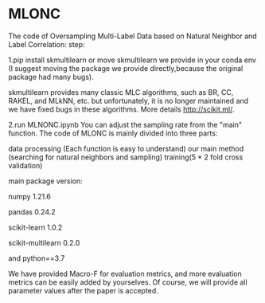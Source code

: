 # MLONC
The code of Oversampling Multi-Label Data based on Natural Neighbor and Label Correlation:
step:

1.pip install skmultilearn or move skmultilearn we provide in your conda env (I suggest moving the package we provide directly,because the original package had many bugs).

skmultilearn provides many classic MLC algorithms, such as BR, CC, RAKEL, and MLkNN, etc. but unfortunately, it is no longer maintained and we have fixed bugs in these algorithms. More details http://scikit.ml/.

2.run MLNONC.ipynb You can adjust the sampling rate from the "main" function.
The code of MLONC is mainly divided into three parts: 

data processing (Each function is easy to understand)
our main method (searching for natural neighbors and sampling)
training(5 * 2 fold cross validation)



main package version:

numpy                              1.21.6 

pandas                             0.24.2 

scikit-learn                       1.0.2   

scikit-multilearn                  0.2.0  

and python==3.7



We have provided Macro-F for evaluation metrics, and more evaluation metrics can be easily added by yourselves. Of course, we will provide all parameter values after the paper is accepted.
